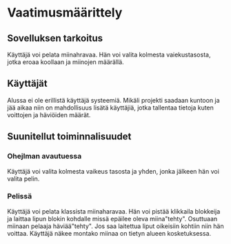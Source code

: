 # Vaatimusmäärittely

## Sovelluksen tarkoitus

Käyttäjä voi pelata miinahravaa. Hän voi valita kolmesta vaiekustasosta, jotka eroaa koollaan ja miinojen määrällä.

## Käyttäjät

Alussa ei ole erillistä käyttäjä systeemiä. Mikäli projekti saadaan kuntoon ja jää aikaa niin on mahdollisuus lisätä käyttäjiä, jotka tallentaa tietoja kuten voittojen ja häviöiden määrät.

## Suunitellut toiminnalisuudet

### Ohejlman avautuessa

Käyttäjä voi valita kolmesta vaikeus tasosta ja yhden, jonka jälkeen hän voi valita pelin. 

### Pelissä

Käyttäjä voi pelata klassista miinaharavaa. Hän voi pistää klikkaila blokkeija ja laittaa lipun blokin kohdalle missä epäilee oleva miina"tehty". Osuttuaan miinaan pelaaja häviää"tehty". Jos saa laitettua liput oikeisiin kohtiin niin hän voittaa. Käyttäjä näkee montako miinaa on tietyn alueen kosketuksessa.

